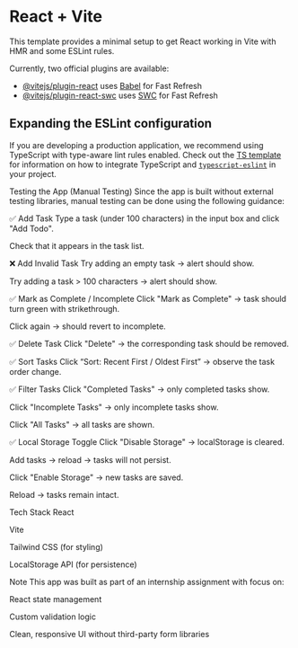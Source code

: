 # React + Vite

This template provides a minimal setup to get React working in Vite with HMR and some ESLint rules.

Currently, two official plugins are available:

- [@vitejs/plugin-react](https://github.com/vitejs/vite-plugin-react/blob/main/packages/plugin-react) uses [Babel](https://babeljs.io/) for Fast Refresh
- [@vitejs/plugin-react-swc](https://github.com/vitejs/vite-plugin-react/blob/main/packages/plugin-react-swc) uses [SWC](https://swc.rs/) for Fast Refresh

## Expanding the ESLint configuration

If you are developing a production application, we recommend using TypeScript with type-aware lint rules enabled. Check out the [TS template](https://github.com/vitejs/vite/tree/main/packages/create-vite/template-react-ts) for information on how to integrate TypeScript and [`typescript-eslint`](https://typescript-eslint.io) in your project.


Testing the App (Manual Testing)
Since the app is built without external testing libraries, manual testing can be done using the following guidance:

✅ Add Task
Type a task (under 100 characters) in the input box and click "Add Todo".

Check that it appears in the task list.

❌ Add Invalid Task
Try adding an empty task → alert should show.

Try adding a task > 100 characters → alert should show.

✅ Mark as Complete / Incomplete
Click "Mark as Complete" → task should turn green with strikethrough.

Click again → should revert to incomplete.

✅ Delete Task
Click "Delete" → the corresponding task should be removed.

✅ Sort Tasks
Click “Sort: Recent First / Oldest First” → observe the task order change.

✅ Filter Tasks
Click "Completed Tasks" → only completed tasks show.

Click "Incomplete Tasks" → only incomplete tasks show.

Click "All Tasks" → all tasks are shown.

✅ Local Storage Toggle
Click "Disable Storage" → localStorage is cleared.

Add tasks → reload → tasks will not persist.

Click "Enable Storage" → new tasks are saved.

Reload → tasks remain intact.

Tech Stack
React

Vite

Tailwind CSS (for styling)

LocalStorage API (for persistence)

Note
This app was built as part of an internship assignment with focus on:

React state management

Custom validation logic

Clean, responsive UI without third-party form libraries
